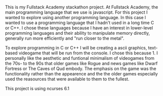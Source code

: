 This is my Fullstack Academy stackathon project. At Fullstack Academy, the main programming language that we use is javascript.
For this project I wanted to explore using another programming language. In this case I wanted to use a programming language that I hadn't used
in a long time C or C++. I chose these languages because I have an interest in lower-level programming languages and their ability to manipulate
memory directly, generally run more efficiently and "run closer to the metal".

To explore programming in C or C++ I will be creating a ascii graphics, text-based videogame that will be run from the console. I chose this because 1.
I personally like the aesthetic and funtional minimalism of videogames from the 70s- to the 90s that older games like Rogue and news games like
Dwarf Fortress or The Caves of Qud embody. The emphasis on the game was the functionality rather than the appearence and the the older games especially
used the reasources that were available to them to the fullest.

This project is using ncurses 6.1
